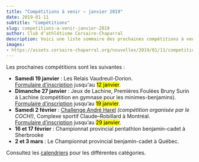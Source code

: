 ```yaml
---
title: "Compétitions à venir – janvier 2019"
date: 2019-01-11
subtitle: "Compétitions"
slug: competitions-a-venir-janvier-2019
author: Club d’athlétisme Corsaire-Chaparral
description: Voici une liste sommaire des prochaines compétitions à venir cet hiver (d'autres pourront s'y ajouter). À mettre à votre agenda!
images:
- https://assets.corsaire-chaparral.org/nouvelles/2019/01/11/competitions-a-venir-janvier-2019/garcon-coch.jpg
---
```


Les prochaines compétitions sont les suivantes :

* **Samedi 19 janvier** : Les Relais Vaudreuil-Dorion.  
[Formulaire d'inscription](https://campagnes.corsaire-chaparral.org/inscription-relais-vaudreuil-2019) jusqu'au <mark>12 janvier</mark>.
* **Dimanche 27 janvier** : Jeux de Lachine, Premières Foulées Bruny Surin à Lachine (compétition en gymnase pour les minimes-benjamins).  
[Formulaire d’inscription](http://campagnes.corsaire-chaparral.org/inscription-jeux-lachine-2019) jusqu’au <mark>19 janvier</mark>.
* **Samedi 2 février** : [Challenge André Harel](/competitions/challenge-andre-harel/) _(compétition organisée par le COCH!)_, Complexe sportif Claude–Robillard à Montréal.  
[Formulaire d’inscription](https://campagnes.corsaire-chaparral.org/challenge-andre-harel-2019)  jusqu’au <mark>29 janvier</mark>.
* **16 et 17 février** : Championnat provincial pentathlon benjamin-cadet à Sherbrooke
* **2 et 3 mars** : Le Championnat provincial benjamin-cadet à Québec.

Consultez les [calendriers](/club/entrainements/) pour les différentes catégories.

